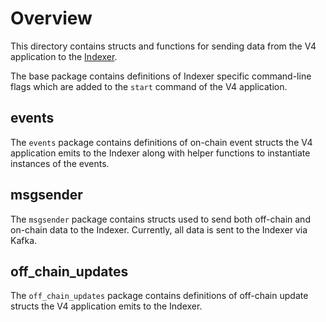 # Overview

This directory contains structs and functions for sending data from the V4 application to the
[Indexer](https://github.com/furyaprotocol/indexer).

The base package contains definitions of Indexer specific command-line flags which are added to the
`start` command of the V4 application.

## events

The `events` package contains definitions of on-chain event structs the V4 application emits to the 
Indexer along with helper functions to instantiate instances of the events.

## msgsender

The `msgsender` package contains structs used to send both off-chain and on-chain data to the
Indexer. Currently, all data is sent to the Indexer via Kafka.

## off_chain_updates

The `off_chain_updates` package contains definitions of off-chain update structs the V4 application
emits to the Indexer.
